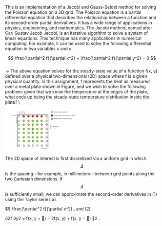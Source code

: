This is an implementation of a Jacobi and Gauss-Seidel method for solving the Poisson equation on a 2D grid. The Poisson equation is a partial differential equation that describes the relationship between a function and its second-order partial derivatives. It has a wide range of applications in physics, engineering, and mathematics.
The Jacobi method, named after Carl Gustav Jacob Jacobi, is an iterative algorithm to solve a
system of linear equations. This technique has many applications in numerical computing. For
example, it can be used to solve the following differential equation in two variables x and y:

$$ \frac{\partial^2 f}{\partial x^2} +  \frac{\partial^2 f}{\partial y^2} = 0 $$     
&rarr;
The above equation solves for the steady-state value of a function f(x, y) defined over a physical
two-dimensional (2D) space where f is a given physical quantity.
In this assignment, f represents
the heat as measured over a metal plate shown in Figure, and we wish to solve the following
problem: given that we know the temperature at the edges of the plate, what ends up being the
steady-state temperature distribution inside the plate? \   
<img src="Screenshot 2024-04-21 163108.jpg" width="250" height="150" />

The 2D space of interest is first discretized via a uniform grid in which $$\Delta$$ is the spacing—for example,
in millimeters—between grid points along the two Cartesian dimensions. If $$\Delta$$ is sufficiently
small, we can approximate the second-order derivatives in (1) using the Taylor series as 

$$ \frac{\partial^2 f}{\partial x^2}
, and  (2)

∂2f
∂y2 =
f(x, y + ) − 2f(x, y) + f(x, y − )
2
.

